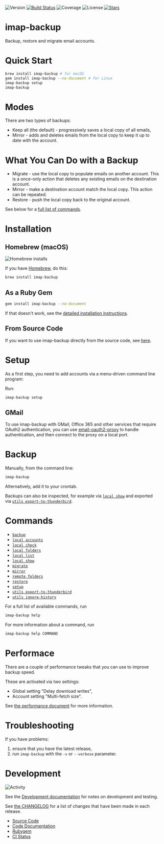 ![Version](https://img.shields.io/gem/v/imap-backup?label=Version&logo=rubygems)
[![Build Status](https://github.com/joeyates/imap-backup/actions/workflows/main.yml/badge.svg)][CI Status]
![Coverage](https://img.shields.io/endpoint?url=https://gist.githubusercontent.com/joeyates/b54fe758bfb405c04bef72dad293d707/raw/coverage.json)
![License](https://img.shields.io/github/license/joeyates/imap-backup?color=brightgreen&label=License)
[![Stars](https://img.shields.io/github/stars/joeyates/imap-backup?style=social)][GitHub Stars]

# imap-backup

Backup, restore and migrate email accounts.

# Quick Start

```sh
brew install imap-backup # for macOS
gem install imap-backup --no-document # for Linux
imap-backup setup
imap-backup
```

# Modes

There are two types of backups:

* Keep all (the default) - progressively saves a local copy of all emails,
* Mirror - adds and deletes emails from the local copy to keep it up to date with the account.

# What You Can Do with a Backup

* Migrate - use the local copy to populate emails on another account. This is a once-only action that deletes any existing emails on the destination account.
* Mirror - make a destination account match the local copy. This action can be repeated.
* Restore - push the local copy back to the original account.

See below for a [full list of commands](#Commands).

# Installation

## Homebrew (macOS)

![Homebrew installs](https://img.shields.io/homebrew/installs/dm/imap-backup?label=Homebrew%20installs)

If you have [Homebrew](https://brew.sh/), do this:

```sh
brew install imap-backup
```

## As a Ruby Gem

```sh
gem install imap-backup --no-document
```

If that doesn't work, see the [detailed installation instructions](docs/installation/rubygem.md).

## From Source Code

If you want to use imap-backup directly from the source code, see [here](docs/installation/source.md).

# Setup

As a first step, you need to add accounts via a menu-driven command
line program:

Run:

```sh
imap-backup setup
```

## GMail

To use imap-backup with GMail, Office 365 and other services that require
OAuth2 authentication, you can use [email-oauth2-proxy](https://github.com/simonrob/email-oauth2-proxy)
to handle authentication, and then connect to the proxy on a local port.

# Backup

Manually, from the command line:

```sh
imap-backup
```

Alternatively, add it to your crontab.

Backups can also be inspected, for example via [`local show`](docs/commands/local-show.md)
and exported via [`utils export-to-thunderbird`](docs/commands/utils-export-to-thunderbird.md).

# Commands

* [`backup`](docs/commands/backup.md)
* [`local accounts`](docs/commands/local-accounts.md)
* [`local check`](docs/commands/local-check.md)
* [`local folders`](docs/commands/local-folders.md)
* [`local list`](docs/commands/local-list.md)
* [`local show`](docs/commands/local-show.md)
* [`migrate`](docs/commands/migrate.md)
* [`mirror`](docs/commands/mirror.md)
* [`remote folders`](docs/commands/remote-folders.md)
* [`restore`](docs/commands/restore.md)
* [`setup`](docs/commands/setup.md)
* [`utils export-to-thunderbird`](docs/commands/utils-export-to-thunderbird.md)
* [`utils ignore-history`](docs/commands/utils-ignore-history.md)

For a full list of available commands, run

```sh
imap-backup help
```

For more information about a command, run

```sh
imap-backup help COMMAND
```

# Performace

There are a couple of performance tweaks that you can use
to improve backup speed.

These are activated via two settings:

* Global setting "Delay download writes",
* Account setting "Multi-fetch size".

See [the performance document](docs/performance.md) for more information.

# Troubleshooting

If you have problems:

1. ensure that you have the latest release,
2. run `imap-backup` with the `-v` or `--verbose` parameter.

# Development

![Activity](https://img.shields.io/github/last-commit/joeyates/imap-backup/main)

See the [Development documentation](./docs/development.md) for notes
on development and testing.

See [the CHANGELOG](./CHANGELOG.md) for a list of changes that have been
made in each release.

* [Source Code]
* [Code Documentation]
* [Rubygem]
* [CI Status]

[Source Code]: https://github.com/joeyates/imap-backup "Source code at GitHub"
[GitHub Stars]: https://github.com/joeyates/imap-backup/stargazers "GitHub Stars"
[Code Documentation]: https://rubydoc.info/gems/imap-backup/frames "Code Documentation at Rubydoc.info"
[Rubygem]: https://rubygems.org/gems/imap-backup "Ruby gem at rubygems.org"
[CI Status]: https://github.com/joeyates/imap-backup/actions/workflows/main.yml

